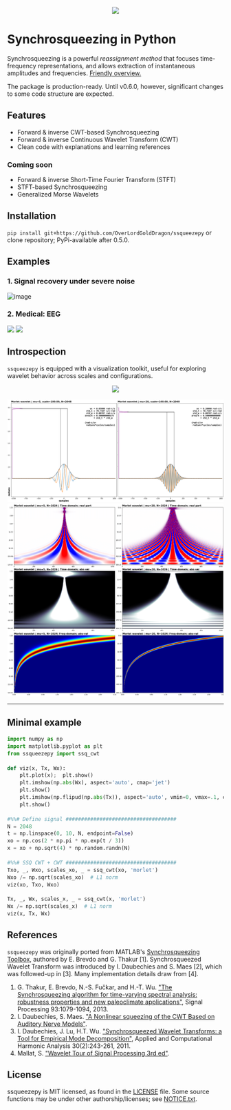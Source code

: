 <p align="center"><img src="https://user-images.githubusercontent.com/16495490/99882586-faa86f80-2c3a-11eb-899c-b3984e98b1c7.png" width="300"></p>


# Synchrosqueezing in Python

Synchrosqueezing is a powerful _reassignment method_ that focuses time-frequency representations, and allows extraction of instantaneous amplitudes and frequencies. [Friendly overview.](https://dsp.stackexchange.com/a/71399/50076)

The package is production-ready. Until v0.6.0, however, significant changes to some code structure are expected.

## Features
  - Forward & inverse CWT-based Synchrosqueezing
  - Forward & inverse Continuous Wavelet Transform (CWT)
  - Clean code with explanations and learning references

### Coming soon
  - Forward & inverse Short-Time Fourier Transform (STFT)
  - STFT-based Synchrosqueezing
  - Generalized Morse Wavelets
  
## Installation
`pip install git+https://github.com/OverLordGoldDragon/ssqueezepy` or clone repository; PyPi-available after 0.5.0.

## Examples

### 1. Signal recovery under severe noise

![image](https://user-images.githubusercontent.com/16495490/99879090-b9f12c00-2c23-11eb-8a40-2011ce84df61.png)

### 2. Medical: EEG

<img src="https://user-images.githubusercontent.com/16495490/99880110-c88f1180-2c2a-11eb-8932-90bf3406a20d.png">

<img src="https://user-images.githubusercontent.com/16495490/99880131-f1170b80-2c2a-11eb-9ace-807df257ad23.png">

## Introspection

`ssqueezepy` is equipped with a visualization toolkit, useful for exploring wavelet behavior across scales and configurations.

<p align="center">
  <img src="https://raw.githubusercontent.com/OverLordGoldDragon/ssqueezepy/Good-stuff/examples/imgs/anim_tf_morlet20.gif" width="600">
</p>

<img src="https://raw.githubusercontent.com/OverLordGoldDragon/ssqueezepy/Good-stuff/examples/imgs/morlet_5vs20_tf.png">
<img src="https://raw.githubusercontent.com/OverLordGoldDragon/ssqueezepy/Good-stuff/examples/imgs/morlet_5vs20_hm.png">

<br>
<hr>

## Minimal example

```python
import numpy as np
import matplotlib.pyplot as plt
from ssqueezepy import ssq_cwt

def viz(x, Tx, Wx):
    plt.plot(x);  plt.show()    
    plt.imshow(np.abs(Wx), aspect='auto', cmap='jet')
    plt.show()
    plt.imshow(np.flipud(np.abs(Tx)), aspect='auto', vmin=0, vmax=.1, cmap='jet')
    plt.show()   
    
#%%# Define signal ####################################    
N = 2048
t = np.linspace(0, 10, N, endpoint=False)
xo = np.cos(2 * np.pi * np.exp(t / 3))
x = xo + np.sqrt(4) * np.random.randn(N)

#%%# SSQ CWT + CWT ####################################
Txo, _, Wxo, scales_xo, _ = ssq_cwt(xo, 'morlet')
Wxo /= np.sqrt(scales_xo)  # L1 norm
viz(xo, Txo, Wxo)

Tx, _, Wx, scales_x, _ = ssq_cwt(x, 'morlet')
Wx /= np.sqrt(scales_x)  # L1 norm 
viz(x, Tx, Wx)
```

## References

`ssqueezepy` was originally ported from MATLAB's [Synchrosqueezing Toolbox](https://github.com/ebrevdo/synchrosqueezing), authored by E. Brevdo and G. Thakur [1]. Synchrosqueezed Wavelet Transform was introduced by I. Daubechies and S. Maes [2], which was followed-up in [3]. Many implementation details draw from [4].

  1. G. Thakur, E. Brevdo, N.-S. Fučkar, and H.-T. Wu. ["The Synchrosqueezing algorithm for time-varying spectral analysis: robustness properties and new paleoclimate applications"](https://arxiv.org/abs/1105.0010), Signal Processing 93:1079-1094, 2013. 
  2. I. Daubechies, S. Maes. ["A Nonlinear squeezing of the CWT Based on Auditory Nerve Models"](https://services.math.duke.edu/%7Eingrid/publications/DM96.pdf). 
  3. I. Daubechies, J. Lu, H.T. Wu. ["Synchrosqueezed Wavelet Transforms: a Tool for Empirical Mode Decomposition"](https://arxiv.org/pdf/0912.2437.pdf), Applied and Computational Harmonic Analysis 30(2):243-261, 2011.
  4. Mallat, S. ["Wavelet Tour of Signal Processing 3rd ed"](https://www.di.ens.fr/~mallat/papiers/WaveletTourChap1-2-3.pdf).

## License

ssqueezepy is MIT licensed, as found in the [LICENSE](https://github.com/OverLordGoldDragon/ssqueezepy/blob/master/LICENSE) file. Some source functions may be under other authorship/licenses; see [NOTICE.txt](https://github.com/OverLordGoldDragon/ssqueezepy/blob/master/NOTICE.txt).
